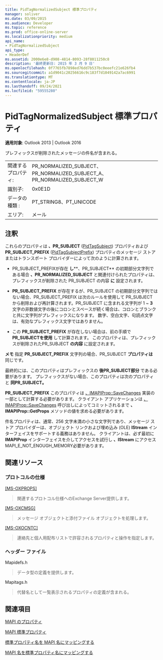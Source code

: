 ```yaml
---
title: PidTagNormalizedSubject 標準プロパティ
manager: soliver
ms.date: 03/09/2015
ms.audience: Developer
ms.topic: reference
ms.prod: office-online-server
ms.localizationpriority: medium
api_name:
- PidTagNormalizedSubject
api_type:
- HeaderDef
ms.assetid: 2000e6e8-d908-4814-8093-28f8011250c8
description: '最終更新日: 2015 年 3 月 9 日'
ms.openlocfilehash: 0f7765fb7898ed76dd7b537bc0eeefc21e626fb4
ms.sourcegitcommit: a1d9041c20256616c9c183f7d1049142a7ac6991
ms.translationtype: MT
ms.contentlocale: ja-JP
ms.lasthandoff: 09/24/2021
ms.locfileid: "59555280"
---
```

# <a name="pidtagnormalizedsubject-canonical-property"></a>PidTagNormalizedSubject 標準プロパティ

  
  
**適用対象**: Outlook 2013 | Outlook 2016 
  
プレフィックスが削除されたメッセージの件名が含まれる。
  
|||
|:-----|:-----|
|関連するプロパティ:  <br/> |PR_NORMALIZED_SUBJECT、PR_NORMALIZED_SUBJECT_A、PR_NORMALIZED_SUBJECT_W  <br/> |
|識別子:  <br/> |0x0E1D  <br/> |
|データの種類 :   <br/> |PT_STRING8、PT_UNICODE  <br/> |
|エリア:  <br/> |メール  <br/> |
   
## <a name="remarks"></a>注釈

これらのプロパティは **、PR_SUBJECT** ([PidTagSubject](pidtagsubject-canonical-property.md)) プロパティおよび **PR_SUBJECT_PREFIX** ([PidTagSubjectPrefix](pidtagsubjectprefix-canonical-property.md)) プロパティのメッセージ ストアまたはトランスポート プロバイダーによって次のように計算されます。
  
- PR_SUBJECT_PREFIXが存在 **し****、PR_SUBJECT** の初期部分文字列である場合 **、PR_NORMALIZED_SUBJECT** と関連付けられたプロパティは、プレフィックスが削除された PR_SUBJECT の内容 **に** 設定されます。 
    
- **PR_SUBJECT_PREFIX** が存在するが、PR_SUBJECT の初期部分文字列ではない場合、PR_SUBJECT_PREFIX は次のルールを使用して PR_SUBJECT から削除および再計算されます。PR_SUBJECT に含まれる文字列が 1 ~ **3** 文字の非数値文字の後にコロンとスペースが続く場合は、コロンとブランクと共に文字列がプレフィックスになります。  数字、空白文字、句読点文字は、有効なプレフィックス文字ではありません。 
    
- この **PR_SUBJECT_PREFIX** が存在しない場合は、前の手順で **PR_SUBJECTを使用** して計算されます。 このプロパティは、プレフィックスが削除されたPR_SUBJECT **の内容** に設定されます。 
    
 **メモ** 指定 **PR_SUBJECT_PREFIX** 文字列の場合、PR_SUBJECT **プロパティは** 同じです。 
  
最終的には、このプロパティはプレフィックスの **後PR_SUBJECT部分** である必要があります。 プレフィックスがない場合、このプロパティは次のプロパティと **同PR_SUBJECT。**
  
 **PR_SUBJECT_PREFIX** このプロパティは [、IMAPIProp::SaveChanges](imapiprop-savechanges.md) 実装の一部として計算する必要があります。 クライアント アプリケーションは [、IMAPIProp::SaveChanges](imapiprop-getprops.md) 呼び出しによってコミットされるまで **、IMAPIProp::GetProps** メソッドの値を求める必要があります。 
  
件名プロパティは、通常、256 文字未満の小さな文字列であり、メッセージ ストア プロバイダーは、オブジェクト リンクおよび埋め込み (OLE) **IStream** インターフェイスをサポートする義務はありません。 クライアントは、必ず最初に **IMAPIProp** インターフェイスを介してアクセスを試行し **、IStream** にアクセスMAPI_E_NOT_ENOUGH_MEMORY必要があります。 
  
## <a name="related-resources"></a>関連リソース

### <a name="protocol-specifications"></a>プロトコルの仕様

[[MS-OXPROPS]](https://msdn.microsoft.com/library/f6ab1613-aefe-447d-a49c-18217230b148%28Office.15%29.aspx)
  
> 関連するプロトコル仕様へのExchange Server提供します。
    
[[MS-OXCMSG]](https://msdn.microsoft.com/library/7fd7ec40-deec-4c06-9493-1bc06b349682%28Office.15%29.aspx)
  
> メッセージ オブジェクトと添付ファイル オブジェクトを処理します。
    
[[MS-OXOCNTC]](https://msdn.microsoft.com/library/9b636532-9150-4836-9635-9c9b756c9ccf%28Office.15%29.aspx)
  
> 連絡先と個人用配布リストで許容されるプロパティと操作を指定します。
    
### <a name="header-files"></a>ヘッダー ファイル

Mapidefs.h
  
> データ型の定義を提供します。
    
Mapitags.h
  
> 代替名として一覧表示されるプロパティの定義が含まれる。
    
## <a name="see-also"></a>関連項目



[MAPI のプロパティ](mapi-properties.md)
  
[MAPI 標準プロパティ](mapi-canonical-properties.md)
  
[標準プロパティ名を MAPI 名にマッピングする](mapping-canonical-property-names-to-mapi-names.md)
  
[MAPI 名を標準プロパティ名にマッピングする](mapping-mapi-names-to-canonical-property-names.md)

